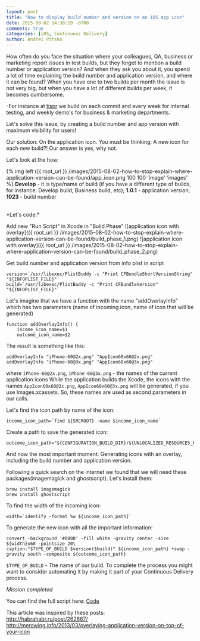 ```yaml
---
layout: post
title: "How to display build number and version on an iOS app icon"
date: 2015-08-02 14:30:19 -0700
comments: true
categories: [iOS, Continuous Delivery]
author: Andrei Pitsko
---
```

How often do you face the situation where your colleagues, QA, business or marketing report issues in test builds, but they forget to mention a build number or application version? And when they ask you about it, you spend a lot of time explaining the build number and application version, and where it can be found? When you have one to two builds per month the issue is not very big, but when you have a lot of different builds per week, it becomes cumbersome.

-For instance at [tispr](http://tispr.com) we build on each commit and every week for internal testing, and weekly demo's for business & marketing departments.

Let's solve this issue, by creating a build number and app version with maximum visibility for users!

Our solution: On the application icon.
You must be thinking: A new icon for each new build?! Our answer is yes, why not.

Let's look at the how:

{% img left ({{ root_url }} /images/2015-08-02-how-to-stop-explain-where-application-version-can-be-found/app_icon.png 100 100 'image' 'images' %}
**Develop** - it is type/name of build (if you have a different type of builds, for instance: Develop build, Business build, etc);
**1.0.1** - application version;
**1023** - build number

<br/>
*Let's code:*

Add new "Run Script" in Xcode in "Build Phase"
![application icon with overlay]({{ root_url }} /images/2015-08-02-how-to-stop-explain-where-application-version-can-be-found/build_phase_1.png)
![application icon with overlay]({{ root_url }} /images/2015-08-02-how-to-stop-explain-where-application-version-can-be-found/build_phase_2.png)

Get build number and application version from info plist in script
```
version=`/usr/libexec/PlistBuddy -c "Print CFBundleShortVersionString" "${INFOPLIST_FILE}"`
build=`/usr/libexec/PlistBuddy -c "Print CFBundleVersion" "${INFOPLIST_FILE}"`
```

Let's imagine that we have a function with the name "addOverlayInfo" which has two parameters (name of incoming icon, name of icon that will be generated)
```
function addOverlayInfo() {
    income_icon_name=$1
    outcome_icon_name=$2
```

The result is something like this:
```
addOverlayInfo "iPhone-60@2x.png" "AppIcon60x60@2x.png"
addOverlayInfo "iPhone-60@3x.png" "AppIcon60x60@3x.png"
```

where `iPhone-60@2x.png`, `iPhone-60@3x.png` - the names of the current application icons
While the application builds the Xcode, the icons with the names `AppIcon60x60@2x.png`, `AppIcon60x60@3x.png` will be generated, if you use Images.xcassets.
So, these names are used as second parameters in our calls.

Let's find the icon path by name of the icon:
```
income_icon_path=`find ${SRCROOT} -name $income_icon_name`
```

Create a path to save the generated icon:
```
outcome_icon_path="${CONFIGURATION_BUILD_DIR}/${UNLOCALIZED_RESOURCES_FOLDER_PATH}/${outcome_icon_name}"
```

And now the most important moment: Generating icons with an overlay, including the build number and application version. 

Following a quick search on the internet we found that we will need these packages(imagemagick and ghostscript). Let's install them:
```
brew install imagemagick
brew install ghostscript
```
To find the width of the incoming icon:
```
width=`identify -format %w ${income_icon_path}`
```

To generate the new icon with all the important information:
```
convert -background '#0008' -fill white -gravity center -size ${width}x60 -pointsize 20\
caption:"$TYPE_OF_BUILD $version($build)" ${income_icon_path} +swap -gravity south -composite ${outcome_icon_path}
```

`$TYPE_OF_BUILD` - The name of our build. 
To complete the process you might want to consider automating it by making it part of your Continuous Delivery process. 

*Mission completed*

You can find the full script here: [Code](https://gist.github.com/Pitsko/993d81ac76e8d04ca1bc)

This article was inspired by these posts: <br/>
http://habrahabr.ru/post/262667/ <br/>
http://merowing.info/2013/03/overlaying-application-version-on-top-of-your-icon
